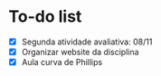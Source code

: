 # To-do list

- [x] Segunda atividade avaliativa: 08/11
- [x] Organizar website da disciplina
- [x] Aula curva de Phillips
